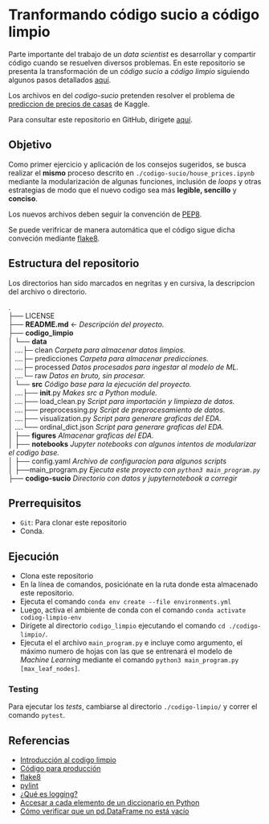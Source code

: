 # Tranformando código sucio a código limpio
Parte importante del trabajo de un *data scientist* es desarrollar y compartir código cuando se resuelven diversos problemas.
En este repositorio se presenta la transformación de un *código sucio* a *código limpio* siguiendo algunos pasos detallados [aquí](https://radiant-biscotti-3f9910.netlify.app/04-codigo_limpio.html#escribir-documentaci%C3%B3n).

Los archivos en del *codigo-sucio* pretenden resolver el problema de [prediccion de precios de casas](https://www.kaggle.com/competitions/house-prices-advanced-regression-techniques) de Kaggle.

Para consultar este repositorio en GitHub, dirigete [aquí](https://github.com/David-Damian/buenas_practicas_codigo).

## Objetivo
Como primer ejercicio y aplicación de los consejos sugeridos, se busca realizar el **mismo** proceso descrito en `./codigo-sucio/house_prices.ipynb` mediante la modularización de algunas funciones, inclusión de *loops* y otras estrategias de modo que el nuevo codigo sea más **legible, sencillo** y **conciso**.

Los nuevos archivos deben seguir la convención de [PEP8](https://peps.python.org/pep-0008/#block-comments). 

Se puede verifricar de manera automática que el código sigue dicha conveción mediante [flake8](https://flake8.pycqa.org/en/latest/).

## Estructura del repositorio
Los directorios han sido marcados en negritas y en cursiva, la descripcion del archivo o directorio.

.<br />
├── LICENSE<br />
├── **README.md**          <- *Descripción del proyecto.* <br />
├── **codigo_limpio** <br />
│     └── **data** <br />
│          ....├─ clean             *Carpeta para almacenar datos limpios.* <br />
│          ....├─ predicciones      *Carpeta para almacenar predicciones.* <br />
│          ....├─ processed         *Datos procesados para ingestar al modelo de ML.* <br />
│          ....└─ raw               *Datos en bruto, sin procesar.* <br />
│      └── **src**                  *Código base para la ejecución del proyecto.* <br />
│         ....├── __init__.py       *Makes src a Python module.* <br />
│         ....├── load_clean.py     *Script para importación y limpieza de datos.* <br />
│         ....├── preprocessing.py  *Script de preprocesamiento de datos.* <br />
│         ....├── visualization.py  *Script para generare graficas del EDA.* <br />
│         ....└── ordinal_dict.json *Script para generare graficas del EDA.* <br />
│   ├── **figures**                *Almacenar graficas del EDA.* <br />
│   ├── **notebooks**              *Jupyter notebooks con algunos intentos de modularizar el codigo base.* <br />
│   ├── config.yaml *Archivo de configuracion para algunos scripts* <br />
│   ├──main_program.py         *Ejecuta este proyecto con `python3 main_program.py`* <br />
├── **codigo-sucio**            *Directorio con datos y jupyternotebook a corregir*
<br />

## Prerrequisitos
* `Git`: Para clonar este repositorio
* Conda.


## Ejecución
- Clona este repositorio
- En la línea de comandos, posiciónate en la ruta donde esta almacenado este repositorio.
- Ejecuta el comando `conda env create --file environments.yml`
- Luego, activa el ambiente de conda con el comando `conda activate codiog-limpio-env`
- Dirígete al directorio `codigo_limpio` ejecutando el comando `cd ./codigo-limpio/`.
- Ejecuta el el archivo `main_program.py` e incluye como argumento, el máximo numero de hojas con las que
se entrenará el modelo de *Machine Learning* mediante el comando `python3 main_program.py [max_leaf_nodes]`.
### Testing
Para ejecutar los *tests*, cambiarse al directorio `./codigo-limpio/` y correr el comando `pytest`.

## Referencias
* [Introducción al codigo limpio](https://radiant-biscotti-3f9910.netlify.app/04-codigo_limpio.html)
* [Código para producción](https://radiant-biscotti-3f9910.netlify.app/05-codigo_para_produccion.html)
* [flake8](https://flake8.pycqa.org/en/latest/)
* [pylint](https://docs.pylint.org/)
* [¿Qué es logging?](https://radiant-biscotti-3f9910.netlify.app/05-codigo_para_produccion.html#logging)
* [Accesar a cada elemento de un diccionario en Python](https://stackoverflow.com/questions/12353288/getting-values-from-json-using-python)
* [Cómo verificar que un pd.DataFrame no está vacío](https://stackoverflow.com/questions/19828822/how-to-check-whether-a-pandas-dataframe-is-empty)

